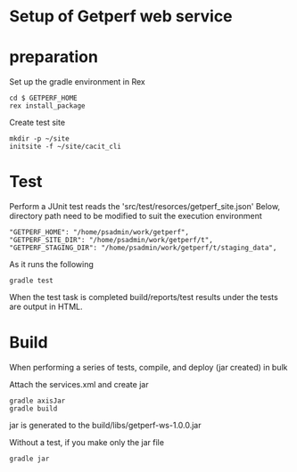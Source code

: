 Setup of Getperf web service
============================

preparation
============

Set up the gradle environment in Rex

	cd $ GETPERF_HOME
	rex install_package

Create test site

    mkdir -p ~/site
    initsite -f ~/site/cacit_cli

Test
====

Perform a JUnit test reads the 'src/test/resorces/getperf_site.json'
Below, directory path need to be modified to suit the execution environment

	"GETPERF_HOME": "/home/psadmin/work/getperf",
	"GETPERF_SITE_DIR": "/home/psadmin/work/getperf/t",
	"GETPERF_STAGING_DIR": "/home/psadmin/work/getperf/t/staging_data",

As it runs the following

	gradle test

When the test task is completed build/reports/test results under the tests are output in HTML.

Build
=====

When performing a series of tests, compile, and deploy (jar created) in bulk

Attach the services.xml and create jar

	gradle axisJar
	gradle build

jar is generated to the build/libs/getperf-ws-1.0.0.jar

Without a test, if you make only the jar file

	gradle jar
